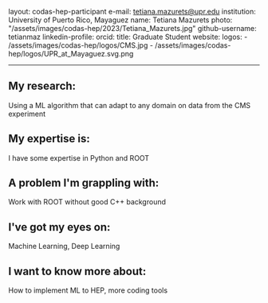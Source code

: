 layout: codas-hep-participant
e-mail: tetiana.mazurets@upr.edu
institution: University of Puerto Rico, Mayaguez
name: Tetiana Mazurets
photo: "/assets/images/codas-hep/2023/Tetiana_Mazurets.jpg"
github-username: tetianmaz
linkedin-profile: 
orcid:
title: Graduate Student
website:
logos:
    - /assets/images/codas-hep/logos/CMS.jpg
    - /assets/images/codas-hep/logos/UPR_at_Mayaguez.svg.png

---
## My research:
Using a ML algorithm that can adapt to any domain on data from the CMS experiment 

## My expertise is:
I have some expertise in Python and ROOT

## A problem I'm grappling with:
Work with ROOT without good C++ background

## I've got my eyes on:
Machine Learning, Deep Learning 

## I want to know more about:
How to implement ML to HEP, more coding tools

